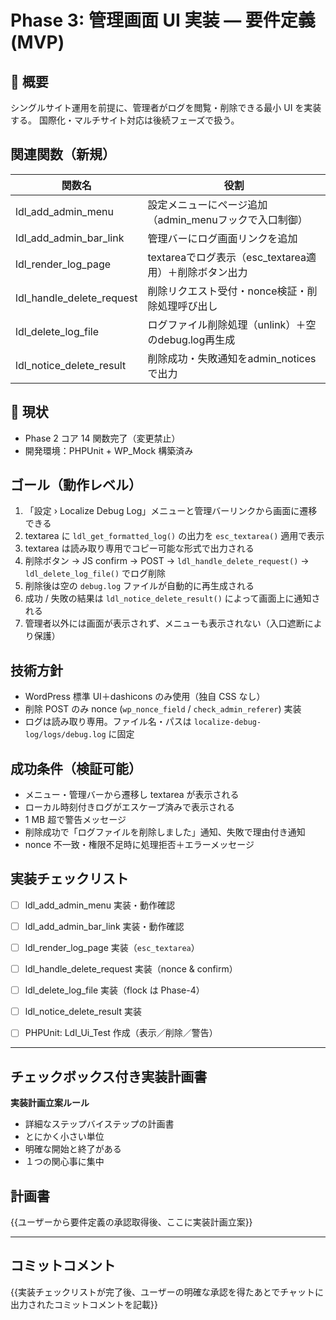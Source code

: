 # Phase 3: 管理画面 UI 実装 — 要件定義 (MVP)

## 🎯 概要
シングルサイト運用を前提に、管理者がログを閲覧・削除できる最小 UI を実装する。
国際化・マルチサイト対応は後続フェーズで扱う。

## 関連関数（新規）
| 関数名 | 役割 |
|--------|------|
| ldl_add_admin_menu | 設定メニューにページ追加（admin_menuフックで入口制御） |
| ldl_add_admin_bar_link | 管理バーにログ画面リンクを追加 |
| ldl_render_log_page | textareaでログ表示（esc_textarea適用）＋削除ボタン出力 |
| ldl_handle_delete_request | 削除リクエスト受付・nonce検証・削除処理呼び出し |
| ldl_delete_log_file | ログファイル削除処理（unlink）＋空のdebug.log再生成 |
| ldl_notice_delete_result | 削除成功・失敗通知をadmin_noticesで出力 |

## 📍 現状
- Phase 2 コア 14 関数完了（変更禁止）
- 開発環境：PHPUnit + WP_Mock 構築済み

## ゴール（動作レベル）
1. 「設定 › Localize Debug Log」メニューと管理バーリンクから画面に遷移できる
2. textarea に `ldl_get_formatted_log()` の出力を `esc_textarea()` 適用で表示
3. textarea は読み取り専用でコピー可能な形式で出力される
4. 削除ボタン → JS confirm → POST → `ldl_handle_delete_request()` → `ldl_delete_log_file()` でログ削除
5. 削除後は空の `debug.log` ファイルが自動的に再生成される
6. 成功 / 失敗の結果は `ldl_notice_delete_result()` によって画面上に通知される
7. 管理者以外には画面が表示されず、メニューも表示されない（入口遮断により保護）

## 技術方針
- WordPress 標準 UI＋dashicons のみ使用（独自 CSS なし）
- 削除 POST のみ nonce (`wp_nonce_field` / `check_admin_referer`) 実装
- ログは読み取り専用。ファイル名・パスは `localize-debug-log/logs/debug.log` に固定

## 成功条件（検証可能）
- メニュー・管理バーから遷移し textarea が表示される
- ローカル時刻付きログがエスケープ済みで表示される
- 1 MB 超で警告メッセージ
- 削除成功で「ログファイルを削除しました」通知、失敗で理由付き通知
- nonce 不一致・権限不足時に処理拒否＋エラーメッセージ

## 実装チェックリスト
- [ ] ldl_add_admin_menu 実装・動作確認
- [ ] ldl_add_admin_bar_link 実装・動作確認
- [ ] ldl_render_log_page 実装（`esc_textarea`）
- [ ] ldl_handle_delete_request 実装（nonce & confirm）
- [ ] ldl_delete_log_file 実装（flock は Phase-4）
- [ ] ldl_notice_delete_result 実装
- [ ] PHPUnit: Ldl_Ui_Test 作成（表示／削除／警告）


---

## チェックボックス付き実装計画書

**実装計画立案ルール**
- 詳細なステップバイステップの計画書
- とにかく小さい単位
- 明確な開始と終了がある
- １つの関心事に集中

## 計画書
{{ユーザーから要件定義の承認取得後、ここに実装計画立案}}

---

## コミットコメント
{{実装チェックリストが完了後、ユーザーの明確な承認を得たあとでチャットに出力されたコミットコメントを記載}}
